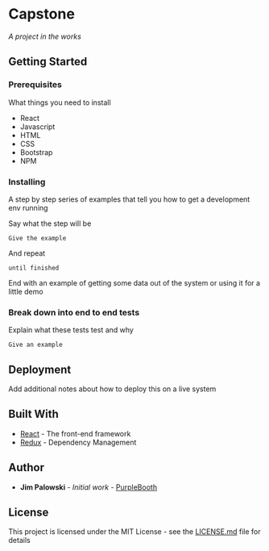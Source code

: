 # Capstone

_A project in the works_

## Getting Started


### Prerequisites

What things you need to install 

* React
* Javascript
* HTML
* CSS
* Bootstrap
* NPM


### Installing

A step by step series of examples that tell you how to get a development env running

Say what the step will be

```
Give the example
```

And repeat

```
until finished
```

End with an example of getting some data out of the system or using it for a little demo

### Break down into end to end tests

Explain what these tests test and why

```
Give an example
```

## Deployment

Add additional notes about how to deploy this on a live system

## Built With

* [React](https://reactjs.org) - The front-end framework
* [Redux](https://redux.js.org) - Dependency Management


## Author

* **Jim Palowski** - *Initial work* - [PurpleBooth](https://github.com/jimpalowski)

## License

This project is licensed under the MIT License - see the [LICENSE.md](LICENSE.md) file for details

